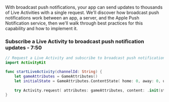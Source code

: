 With broadcast push notifications, your app can send updates to thousands of Live Activities with a single request. We'll discover how broadcast push notifications work between an app, a server, and the Apple Push Notification service, then we'll walk through best practices for this capability and how to implement it.
### Subscribe a Live Activity to broadcast push notification updates - 7:50
```swift
// Request a Live Activity and subscribe to broadcast push notifications 
import ActivityKit 

func startLiveActivity(channelId: String) { 
    let gameAttributes = GameAttributes() 
    let initialState = GameAttributes.ContentState( home: 0, away: 0, update: "First Half" ) 
    
    try Activity.request( attributes: gameAttributes, content: .init(state: initialState, staleDate: nil), pushType: .channel(channelId) ) 
}
```